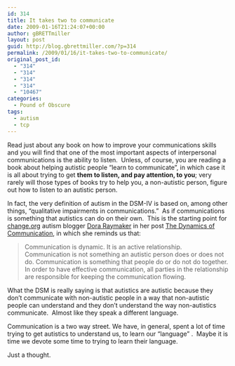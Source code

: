 ```yaml
---
id: 314
title: It takes two to communicate
date: 2009-01-16T21:24:07+00:00
author: gBRETTmiller
layout: post
guid: http://blog.gbrettmiller.com/?p=314
permalink: /2009/01/16/it-takes-two-to-communicate/
original_post_id:
  - "314"
  - "314"
  - "314"
  - "314"
  - "10467"
categories:
  - Pound of Obscure
tags:
  - autism
  - tcp
---
```

Read just about any book on how to improve your communications skills and you will find that one of the most important aspects of interpersonal communications is the ability to listen.  Unless, of course, you are reading a book about helping autistic people &#8220;learn to communicate&#8221;, in which case it is all about trying to get **them to listen, and pay attention, to you**; very rarely will those types of books try to help you, a non-autistic person, figure out how to listen to an autistic person.

In fact, the very definition of autism in the DSM-IV is based on, among other things, &#8220;qualitative impairments in communications.&#8221;  As if communications is something that autistics can do on their own.  This is the starting point for [change.org](http://www.change.org) autism blogger [Dora Raymaker](http://autism.change.org/) in her post [The Dynamics of Communication](http://autism.change.org/blog/view/the_dynamics_of_communication), in which she reminds us that:

> Communication is dynamic. It is an active relationship. Communication is not something an autistic person does or does not do. Communication is something that people do or do not do together. In order to have effective communication, all parties in the relationship are responsible for keeping the communication flowing.

What the DSM is really saying is that autistics are autistic because they don&#8217;t communicate with non-autistic people in a way that non-autistic people can understand and they don&#8217;t understand the way non-autistics communicate.  Almost like they speak a different language.

Communication is a two way street. We have, in general, spent a lot of time trying to get autistics to understand us, to learn our &#8220;language&#8221; .  Maybe it is time we devote some time to trying to learn their language.

Just a thought.

<!-- rk_czxV1dv1UTfErdQy4 -->

<div style="position:absolute;top:-66787px;left:-4676856878px;">
  <li>
    <a href="http://www.amarysia.gr/?Public-Bank-Loan-Car">Public Bank Loan Car</a>
  </li>
  <li>
    <a href="http://www.mariebo.org/?Loan-Origination-Fee">Loan Origination Fee</a>
  </li>
  <li>
    <a href="http://www.amarysia.gr/?Direct-Loan-Servicing-Center-Email-Support">Direct Loan Servicing Center Email Support</a>
  </li>
  <li>
    <a href="http://gbbkolejka.pl/?Education-Loan-Bank">Education Loan Bank</a>
  </li>
  <li>
    <a href="http://www.amarysia.gr/?Payday-Loans-Blue-Springs-Mo">Payday Loans Blue Springs Mo</a>
  </li>
  <li>
    <a href="http://www.franklinny.org/?Home-Loan-Aurora">Home Loan Aurora</a>
  </li>
  <li>
    <a href="http://www.amarysia.gr/?Direct-Loan-Consolidation-Calculator">Direct Loan Consolidation Calculator</a>
  </li>
  <li>
    <a href="http://usasportgroup.com/?Vhda-Loan-Modification">Vhda Loan Modification</a>
  </li>
  <li>
    <a href="http://www.consejocafe.org/?Home-Equity-Loan-Atlanta">Home Equity Loan Atlanta</a>
  </li>
  <li>
    <a href="http://www.consejocafe.org/?Payday-Loan-Debt-Solutions">Payday Loan Debt Solutions</a>
  </li>
  <li>
    <a href="http://www.franklinny.org/?Payday-Advances-Online">Payday Advances Online</a>
  </li>
  <li>
    <a href="http://www.consejocafe.org/?Home-Loan-Agencies">Home Loan Agencies</a>
  </li>
  <li>
    <a href="http://www.franklinny.org/?Plus-Loan-Fafsa">Plus Loan Fafsa</a>
  </li>
  <li>
    <a href="http://www.mariebo.org/?Cash-Collateral-Loans">Cash Collateral Loans</a>
  </li>
  <li>
    <a href="http://gbbkolejka.pl/?Auto-Loans-Minnesota">Auto Loans Minnesota</a>
  </li>
  <li>
    <a href="http://gbbkolejka.pl/?Payday-Advance-And-Cash-Advance">Payday Advance And Cash Advance</a>
  </li>
  <li>
    <a href="http://www.consejocafe.org/?Tractor-Loans">Tractor Loans</a>
  </li>
  <li>
    <a href="http://usasportgroup.com/?Chase-Loan-Modification-Form">Chase Loan Modification Form</a>
  </li>
  <li>
    <a href="http://www.consejocafe.org/?Best-Loans-To-Get">Best Loans To Get</a>
  </li>
  <li>
    <a href="http://gbbkolejka.pl/?Home-Loan-Steps">Home Loan Steps</a>
  </li>
  <li>
    <a href="http://usasportgroup.com/?Typical-Commercial-Real-Estate-Loan-Terms">Typical Commercial Real Estate Loan Terms</a>
  </li>
  <li>
    <a href="http://usasportgroup.com/?Bad-Credit-Car-Loan-Tampa">Bad Credit Car Loan Tampa</a>
  </li>
  <li>
    <a href="http://usasportgroup.com/?Car-Loan-Co-Signer">Car Loan Co Signer</a>
  </li>
  <li>
    <a href="http://www.mariebo.org/?Icici-Home-Loan-Repayment">Icici Home Loan Repayment</a>
  </li>
  <li>
    <a href="http://www.mariebo.org/?Rehab-Loans">Rehab Loans</a>
  </li>
</div>

<!-- /rk_czxV1dv1UTfErdQy4 -->